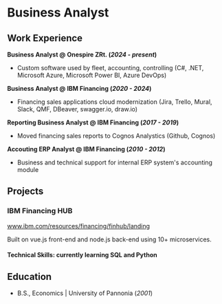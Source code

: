 # Business Analyst

## Work Experience
**Business Analyst @ Onespire ZRt. (_2024 - present_)**
- Custom software used by fleet, accounting, controlling (C#, .NET, Microsoft Azure, Microsoft Power BI, Azure DevOps)

**Business Analyst @ IBM Financing (_2020 - 2024_)**
- Financing sales applications cloud modernization (Jira, Trello, Mural, Slack, QMF, DBeaver, swagger.io, draw.io)

**Reporting Business Analyst @ IBM Financing (_2017 - 2019_)**
- Moved financing sales reports to Cognos Analystics (Github, Cognos)

**Accouting ERP Analyst @ IBM Financing (_2010 - 2012_)**
- Business and technical support for internal ERP system's accounting module 

## Projects
### IBM Financing HUB
www.ibm.com/resources/financing/finhub/landing

Built on vue.js front-end and node.js back-end using 10+ microservices.

#### Technical Skills: currently learning SQL and Python

## Education 			        		
- B.S., Economics | University of Pannonia (_2001_)
